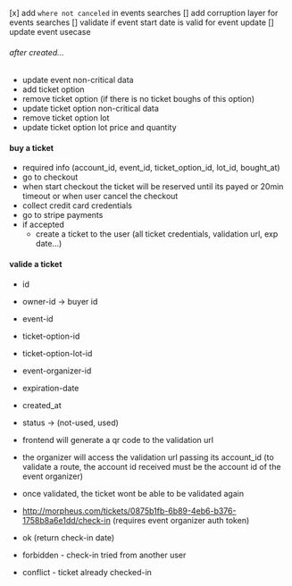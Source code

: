 [x] add `where not canceled` in events searches
[] add corruption layer for events searches
[] validate if event start date is valid for event update
[] update event usecase

###### after created...

- update event non-critical data
- add ticket option
- remove ticket option (if there is no ticket boughs of this option)
- update ticket option non-critical data
- remove ticket option lot
- update ticket option lot price and quantity

#### buy a ticket

- required info (account_id, event_id, ticket_option_id, lot_id, bought_at)
- go to checkout
- when start checkout the ticket will be reserved until its payed or 20min timeout or when user cancel the checkout
- collect credit card credentials
- go to stripe payments
- if accepted
  - create a ticket to the user (all ticket credentials, validation url, exp date...)

#### valide a ticket

- id
- owner-id -> buyer id
- event-id
- ticket-option-id
- ticket-option-lot-id
- event-organizer-id
- expiration-date
- created_at
- status -> (not-used, used)

- frontend will generate a qr code to the validation url
- the organizer will access the validation url passing its account_id (to validate a route, the account id received must be the account id of the event organizer)
- once validated, the ticket wont be able to be validated again

- http://morpheus.com/tickets/0875b1fb-6b89-4eb6-b376-1758b8a6e1dd/check-in (requires event organizer auth token)
- ok (return check-in date)
- forbidden - check-in tried from another user
- conflict - ticket already checked-in
